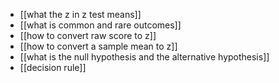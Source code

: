 - [[what the z in z test means]]
- [[what is common and rare outcomes]]
- [[how to convert raw score to z]]
- [[how to convert a sample mean to z]]
- [[what is the null hypothesis and the alternative hypothesis]]
- [[decision rule]]